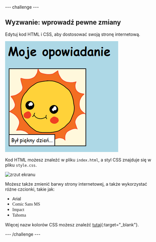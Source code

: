 --- challenge ---

## Wyzwanie: wprowadź pewne zmiany

Edytuj kod HTML i CSS, aby dostosować swoją stronę internetową.

![zrzut ekranu](images/story-changes.png)

Kod HTML możesz znaleźć w pliku `index.html`, a styl CSS znajduje się w pliku `style.css`.

![zrzut ekranu](images/story-files.png)

Możesz także zmienić barwy strony internetowej, a także wykorzystać różne czcionki, takie jak:

+ <span style="font-family: Arial;">Arial</span>
+ <span style="font-family: Comic Sans MS;">Comic Sans MS</span>
+ <span style="font-family: Impact;">Impact</span>
+ <span style="font-family: Tahoma;">Tahoma</span>

Więcej nazw kolorów CSS możesz znaleźć [tutaj](http://jumpto.cc/colours){:target="_blank"}.

--- /challenge ---